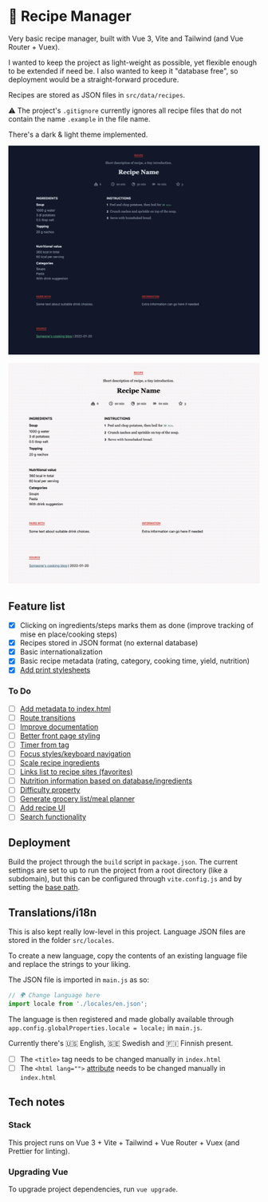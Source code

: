 # 🥐 Recipe Manager
Very basic recipe manager, built with Vue 3, Vite and Tailwind (and Vue Router + Vuex).

I wanted to keep the project as light-weight as possible, yet flexible enough to be extended if need be. I also wanted to keep it "database free", so deployment would be a straight-forward procedure.

Recipes are stored as JSON files in `src/data/recipes`.

⚠️ The project's `.gitignore` currently ignores all recipe files that do not contain the name `.example` in the file name.

There's a dark & light theme implemented.

![Screenshot of recipe manager with dark theme](public/recipe-manager-screenshot.png)

![Screenshot of recipe manager with light theme](public/recipe-manager-screenshot_light-theme.png)

## Feature list
- [x] Clicking on ingredients/steps marks them as done (improve tracking of mise en place/cooking steps)
- [x] Recipes stored in JSON format (no external database)
- [x] Basic internationalization
- [x] Basic recipe metadata (rating, category, cooking time, yield, nutrition)
- [x] [Add print stylesheets](https://github.com/postmodernistx/recipe-manager/issues/22)

### To Do
- [ ] [Add metadata to index.html](https://github.com/postmodernistx/recipe-manager/issues/21)
- [ ] [Route transitions](https://github.com/postmodernistx/recipe-manager/issues/20)
- [ ] [Improve documentation](https://github.com/postmodernistx/recipe-manager/issues/19)
- [ ] [Better front page styling](https://github.com/postmodernistx/recipe-manager/issues/18)
- [ ] [Timer from <time> tag](https://github.com/postmodernistx/recipe-manager/issues/6)
- [ ] [Focus styles/keyboard navigation](https://github.com/postmodernistx/recipe-manager/issues/5)
- [ ] [Scale recipe ingredients](https://github.com/postmodernistx/recipe-manager/issues/4)
- [ ] [Links list to recipe sites (favorites)](https://github.com/postmodernistx/recipe-manager/issues/9)
- [ ] [Nutrition information based on database/ingredients](https://github.com/postmodernistx/recipe-manager/issues/1)
- [ ] [Difficulty property](https://github.com/postmodernistx/recipe-manager/issues/11)
- [ ] [Generate grocery list/meal planner](https://github.com/postmodernistx/recipe-manager/issues/12)
- [ ] [Add recipe UI](https://github.com/postmodernistx/recipe-manager/issues/24)
- [ ] [Search functionality](https://github.com/postmodernistx/recipe-manager/issues/25)

## Deployment
Build the project through the `build` script in `package.json`. The current settings are set to up to run the project from a root directory (like a subdomain), but this can be configured through `vite.config.js` and by setting the [base path](https://vitejs.dev/guide/build.html#public-base-path).

## Translations/i18n
This is also kept really low-level in this project. Language JSON files are stored in the folder `src/locales`.

To create a new language, copy the contents of an existing language file and replace the strings to your liking.

The JSON file is imported in `main.js` as so:
```javascript
// 🌍 Change language here
import locale from './locales/en.json';
```

The language is then registered and made globally available through `app.config.globalProperties.locale = locale;` in `main.js`.

Currently there's 🇺🇸 English, 🇸🇪 Swedish and 🇫🇮 Finnish present.

- [ ] The `<title>` tag needs to be changed manually in `index.html`
- [ ] The `<html lang="">` [attribute](https://en.wikipedia.org/wiki/List_of_ISO_639-1_codes) needs to be changed manually in `index.html`

## Tech notes
### Stack
This project runs on Vue 3 + Vite + Tailwind + Vue Router + Vuex (and Prettier for linting).

### Upgrading Vue
To upgrade project dependencies, run `vue upgrade`.
